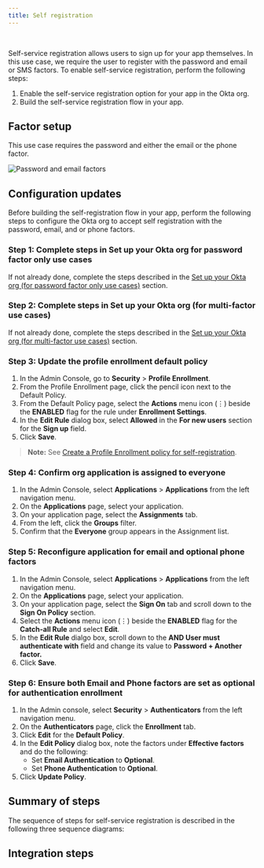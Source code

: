 ```yaml
---
title: Self registration
---
```


<div class="oie-embedded-sdk">

<ApiLifecycle access="ie" /><br>

<StackSelector class="cleaner-selector"/>

Self-service registration allows users to sign up for your app themselves.
In this use case, we require the user to register with the password and email or SMS factors. To enable self-service registration, perform the
following steps:

1. Enable the self-service registration option for your app in the Okta org.
1. Build the self-service registration flow in your app.

## Factor setup

This use case requires the password and either the email
or the phone factor.

<div class="common-image-format">

![Password and email factors](/img/oie-embedded-sdk/factor-password-email-or-phone.png
 "Password and email factors")

</div>

## Configuration updates

Before building the self-registration flow in your app, perform the
following steps to configure the Okta org to accept self registration with
the password, email, and or phone factors.

### Step 1: Complete steps in Set up your Okta org for password factor only use cases

If not already done, complete the steps described in the
[Set up your Okta org (for password factor only use cases)](/docs/guides/oie-embedded-common-org-setup/aspnet/main/#set-up-your-okta-org-for-password-factor-only-use-cases) section.

### Step 2: Complete steps in Set up your Okta org (for multi-factor use cases)

If not already done, complete the steps described in the
[Set up your Okta org (for multi-factor use cases)](/docs/guides/oie-embedded-common-org-setup/aspnet/main/#set-up-your-okta-org-for-multifactor-use-cases) section.

### Step 3: Update the profile enrollment default policy

1. In the Admin Console, go to **Security** > **Profile Enrollment**.
1. From the Profile Enrollment page, click the pencil icon
   next to the Default Policy.
1. From the Default Policy page, select the **Actions** menu icon (⋮) beside
   the **ENABLED** flag for the rule under **Enrollment Settings**.
1. In the **Edit Rule** dialog box, select **Allowed** in the **For new users** section for the **Sign up**
      field.
1. Click **Save**.

> **Note:** See [Create a Profile Enrollment policy for self-registration](https://help.okta.com/en/oie/Content/Topics/identity-engine/policies/create-profile-enrollment-policy-sr.htm).

### Step 4: Confirm org application is assigned to everyone

1. In the Admin Console, select **Applications** > **Applications** from the left
   navigation menu.
1. On the **Applications** page, select your application.
1. On your application page, select the **Assignments** tab.
1. From the left, click the **Groups** filter.
1. Confirm that the **Everyone** group appears in the Assignment list.

### Step 5: Reconfigure application for email and optional phone factors

1. In the Admin Console, select **Applications** > **Applications** from the left
   navigation menu.
1. On the **Applications** page, select your application.
1. On your application page, select the **Sign On** tab and scroll down to the
   **Sign On Policy** section.
1. Select the **Actions** menu icon (⋮) beside the **ENABLED** flag for the **Catch-all Rule** and select **Edit**.
1. In the **Edit Rule** dialgo box, scroll down to the **AND User must authenticate with** field and change its value to **Password + Another factor.**
1. Click **Save**.

### Step 6:  Ensure both Email and Phone factors are set as optional for authentication enrollment

1. In the Admin console, select **Security** > **Authenticators** from the left navigation menu.
1. On the **Authenticators** page, click the **Enrollment** tab.
1. Click **Edit** for the **Default Policy**.
1. In the **Edit Policy** dialog box, note the factors under **Effective factors** and do the following:
   * Set **Email Authentication** to **Optional**.
   * Set **Phone Authentication** to **Optional**.
1. Click **Update Policy**.

## Summary of steps

The sequence of steps for self-service registration is described in the following three sequence diagrams:

<StackSelector snippet="summaryofsteps" noSelector />

## Integration steps

<StackSelector snippet="integrationsteps" noSelector />


</div>
